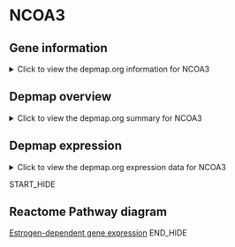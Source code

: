 <h1>NCOA3</h1>

<h2>Gene information</h2>
<details>
  <summary>Click to view the depmap.org information for NCOA3</summary>
  <iframe src="https://depmap.org/portal/gene/NCOA3?tab=about" style="border:none;width:100%;height:800px"></iframe>
</details>

<h2>Depmap overview</h2>
<details>
  <summary>Click to view the depmap.org summary for NCOA3</summary>
  <iframe src="https://depmap.org/portal/gene/NCOA3?tab=overview" style="border:none;width:100%;height:800px"></iframe>
</details>

<h2>Depmap expression</h2>
<details>
  <summary>Click to view the depmap.org expression data for NCOA3</summary>
  <iframe src="https://depmap.org/portal/gene/NCOA3?tab=characterization" style="border:none;width:100%;height:800px"></iframe>
</details>


START_HIDE
<h2>Reactome Pathway diagram</h2>
<a href="https://reactome.org/PathwayBrowser/#/R-HSA-9018519">Estrogen-dependent gene expression</a>
END_HIDE


